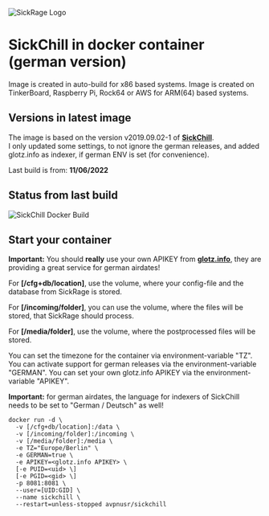 ![SickRage Logo](https://user-images.githubusercontent.com/390379/47651259-f1be4000-db3f-11e8-895f-bae17d5ca467.png)

**SickChill in docker container (german version)**     
===

Image is created in auto-build for x86 based systems.
Image is created on TinkerBoard, Raspberry Pi, Rock64 or AWS for ARM(64) based systems.

Versions in latest image
---
The image is based on the version v2019.09.02-1 of **[SickChill](https://github.com/SickChill/SickChill "SickChill GitHub")**.    
I only updated some settings, to not ignore the german releases, and added glotz.info as indexer, if german ENV is set (for convenience).

Last build is from: **11/06/2022**

Status from last build
----
![SickChill Docker Build](https://github.com/avpnusr/sickchill/workflows/SickChill%20Docker%20Build/badge.svg)

Start your container
-----
**Important:** You should **really** use your own APIKEY from **[glotz.info](https://www.glotz.info)**, they are providing a great service for german airdates!

For **[/cfg+db/location]**, use the volume, where your config-file and the database from SickRage is stored.

For **[/incoming/folder]**, you can use the volume, where the files will be stored, that SickRage should process.

For **[/media/folder]**, use the volume, where the postprocessed files will be stored.

You can set the timezone for the container via environment-variable "TZ".    
You can activate support for german releases via the environment-variable "GERMAN".
You can set your own glotz.info APIKEY via the environment-variable "APIKEY".

**Important:** for german airdates, the language for indexers of SickChill needs to be set to "German / Deutsch" as well!

```
docker run -d \
  -v [/cfg+db/location]:/data \
  -v [/incoming/folder]:/incoming \
  -v [/media/folder]:/media \
  -e TZ="Europe/Berlin" \
  -e GERMAN=true \
  -e APIKEY=<glotz.info APIKEY> \
  [-e PUID=<uid> \]
  [-e PGID=<gid> \]
  -p 8081:8081 \
  --user=[UID:GID] \
  --name sickchill \
  --restart=unless-stopped avpnusr/sickchill
```

